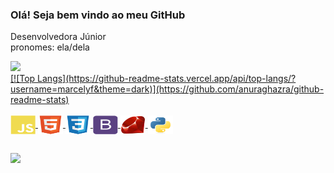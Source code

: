 ### Olá! Seja bem vindo ao meu GitHub

Desenvolvedora Júnior <br>
pronomes: ela/dela

 <div>
  <a href="https://github.com/marcelyf">
  <img height="160em" src="https://github-readme-stats.vercel.app/api?username=marcelyf&show_icons=true&theme=dark&include_all_commits=true&count_private=true"/>
</div>
 [![Top Langs](https://github-readme-stats.vercel.app/api/top-langs/?username=marcelyf&theme=dark)](https://github.com/anuraghazra/github-readme-stats)
  
  <div style="display: inline_block"><br>
  <img align="center" alt="cely-Js" height="30" width="40" src="https://raw.githubusercontent.com/devicons/devicon/master/icons/javascript/javascript-plain.svg">
   <img align="center" alt="cely-HTML" height="30" width="40" src="https://raw.githubusercontent.com/devicons/devicon/master/icons/html5/html5-original.svg">
  <img align="center" alt="cely-CSS" height="30" width="40" src="https://raw.githubusercontent.com/devicons/devicon/master/icons/css3/css3-original.svg">
  <img align="center" alt="cely-bootstrap" height="30" width="40" src="https://raw.githubusercontent.com/devicons/devicon/9f4f5cdb393299a81125eb5127929ea7bfe42889/icons/bootstrap/bootstrap-plain.svg">
   <img align="center" alt="cely-ruby" height="30" width="40" src="https://raw.githubusercontent.com/devicons/devicon/9f4f5cdb393299a81125eb5127929ea7bfe42889/icons/ruby/ruby-original.svg">
  <img align="center" alt="cely-Python" height="30" width="40" src="https://raw.githubusercontent.com/devicons/devicon/master/icons/python/python-original.svg">
</div>
  
  ##
  
  <div>
     <a href="www.linkedin.com/in/marcely-francisco" target="_blank"><img src="https://img.shields.io/badge/-LinkedIn-%230077B5?style=for-the-badge&logo=linkedin&logoColor=white" target="_blank"></a> 
  </div>
  
 
